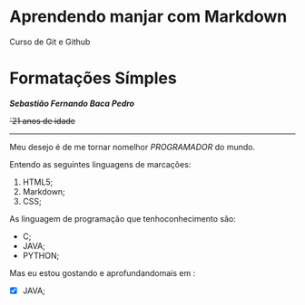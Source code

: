 # Aprendendo manjar com Markdown
 Curso de Git e Github

 # Formatações Símples

 __*Sebastião Fernando Baca Pedro*__
 
 ~~´21 anos de idade~~

 ---

 Meu desejo é de me tornar nomelhor *PROGRAMADOR* do mundo.

 Entendo as seguintes linguagens de marcações:

 1. HTML5;
 3. Markdown;
 2. CSS;

 As linguagem de programação que tenhoconhecimento são:

 * C;
 * JAVA;
 * PYTHON;

 Mas eu estou gostando e aprofundandomais em :
 - [x] JAVA;
